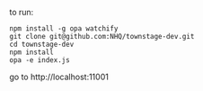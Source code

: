 to run:
```
npm install -g opa watchify
git clone git@github.com:NHQ/townstage-dev.git
cd townstage-dev
npm install
opa -e index.js
```
go to http://localhost:11001
